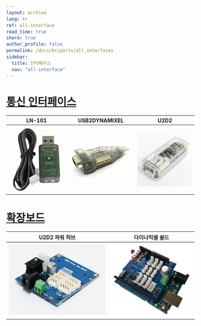 ```yaml
---
layout: archive
lang: kr
ref: all-interface
read_time: true
share: true
author_profile: false
permalink: /docs/kr/parts/all_interfaces
sidebar:
  title: 인터페이스
  nav: "all-interface"
---
```


# [통신 인터페이스](#통신-인터페이스)

|                                      LN-101                                       |                                              USB2DYNAMIXEL                                               |                                                U2D2                                                |
|:---------------------------------------------------------------------------------:|:--------------------------------------------------------------------------------------------------------:|:--------------------------------------------------------------------------------------------------:|
| [![](/assets/images/parts/interface/ln101.jpg)](/docs/kr/parts/interface/ln-101/) | [![](/assets/images/parts/interface/usb2dynamixel_product.jpg)](/docs/kr/parts/interface/usb2dynamixel/) | [![](/assets/images/parts/interface/u2d2_product.jpg)](/docs/kr/parts/interface/dynamixel_shield/) |

# [확장보드](#확장보드)

|                                                  U2D2 파워 허브                                                  |                                                   다이나믹셀 쉴드                                                   |
|:----------------------------------------------------------------------------------------------------------------:|:-------------------------------------------------------------------------------------------------------------------:|
| [![](/assets/images/parts/interface/u2d2_power_hub/product_image.png)](/docs/kr/parts/interface/u2d2_power_hub/) | [![](/assets/images/parts/interface/dynamixel_shield/with_arduino.png)](/docs/kr/parts/interface/dynamixel_shield/) |
